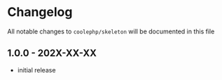 # Changelog

All notable changes to `coolephp/skeleton` will be documented in this file

## 1.0.0 - 202X-XX-XX

* initial release
